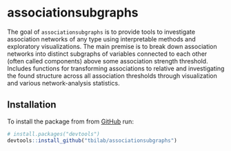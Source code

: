 
<!-- README.md is generated from README.Rmd. Please edit that file -->

# associationsubgraphs

<!-- badges: start -->
<!-- badges: end -->

The goal of `associationsubgraphs` is to provide tools to investigate
association networks of any type using interpretable methods and
exploratory visualizations. The main premise is to break down
association networks into distinct subgraphs of variables connected to
each other (often called components) above some association strength
threshold. Includes functions for transforming associations to relative
and investigating the found structure across all association thresholds
through visualization and various network-analysis statistics.

## Installation

To install the package from from [GitHub](https://github.com/) run:

``` r
# install.packages("devtools")
devtools::install_github("tbilab/associationsubgraphs")
```
